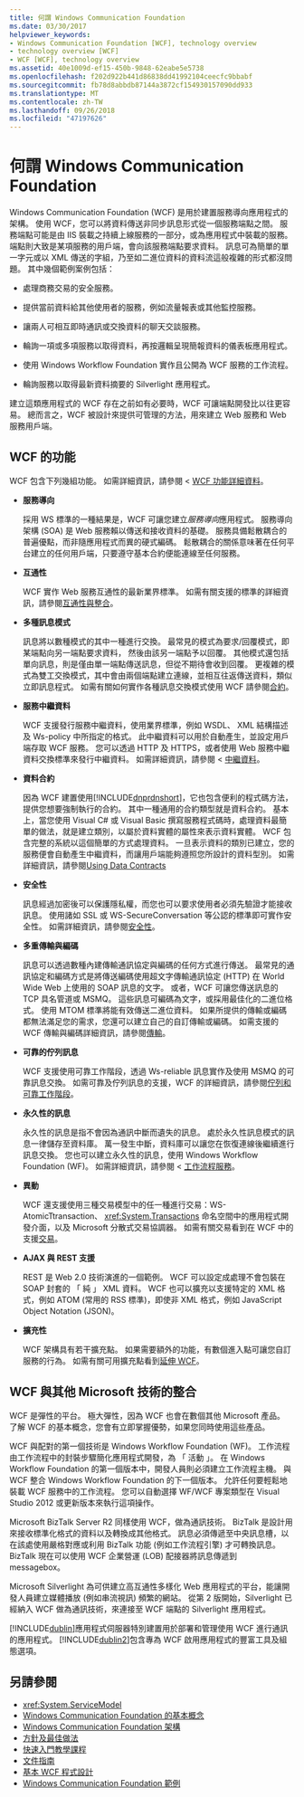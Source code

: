 ```yaml
---
title: 何謂 Windows Communication Foundation
ms.date: 03/30/2017
helpviewer_keywords:
- Windows Communication Foundation [WCF], technology overview
- technology overview [WCF]
- WCF [WCF], technology overview
ms.assetid: 40e1009d-ef15-450b-9848-62eabe5e5738
ms.openlocfilehash: f202d922b441d86838dd41992104ceecfc9bbabf
ms.sourcegitcommit: fb78d8abbdb87144a3872cf154930157090dd933
ms.translationtype: MT
ms.contentlocale: zh-TW
ms.lasthandoff: 09/26/2018
ms.locfileid: "47197626"
---
```

# <a name="what-is-windows-communication-foundation"></a>何謂 Windows Communication Foundation

Windows Communication Foundation (WCF) 是用於建置服務導向應用程式的架構。 使用 WCF，您可以將資料傳送非同步訊息形式從一個服務端點之間。 服務端點可能是由 IIS 裝載之持續上線服務的一部分，或為應用程式中裝載的服務。 端點則大致是某項服務的用戶端，會向該服務端點要求資料。 訊息可為簡單的單一字元或以 XML 傳送的字組，乃至如二進位資料的資料流這般複雜的形式都沒問題。 其中幾個範例案例包括：

-   處理商務交易的安全服務。

-   提供當前資料給其他使用者的服務，例如流量報表或其他監控服務。

-   讓兩人可相互即時通訊或交換資料的聊天交談服務。

-   輪詢一項或多項服務以取得資料，再按邏輯呈現簡報資料的儀表板應用程式。

-   使用 Windows Workflow Foundation 實作且公開為 WCF 服務的工作流程。

-   輪詢服務以取得最新資料摘要的 Silverlight 應用程式。

建立這類應用程式的 WCF 存在之前如有必要時，WCF 可讓端點開發比以往更容易。 總而言之，WCF 被設計來提供可管理的方法，用來建立 Web 服務和 Web 服務用戶端。

## <a name="features-of-wcf"></a>WCF 的功能

WCF 包含下列幾組功能。 如需詳細資訊，請參閱 < [WCF 功能詳細資料](../../../docs/framework/wcf/feature-details/index.md)。

-   **服務導向**

     採用 WS 標準的一種結果是，WCF 可讓您建立*服務導向*應用程式。 服務導向架構 (SOA) 是 Web 服務賴以傳送和接收資料的基礎。 服務具備鬆散耦合的普遍優點，而非隨應用程式而異的硬式編碼。 鬆散耦合的關係意味著在任何平台建立的任何用戶端，只要遵守基本合約便能連線至任何服務。

-   **互通性**

     WCF 實作 Web 服務互通性的最新業界標準。 如需有關支援的標準的詳細資訊，請參閱[互通性與整合](../../../docs/framework/wcf/feature-details/interoperability-and-integration.md)。

-   **多種訊息模式**

     訊息將以數種模式的其中一種進行交換。 最常見的模式為要求/回覆模式，即某端點向另一端點要求資料， 然後由該另一端點予以回覆。 其他模式還包括單向訊息，則是僅由單一端點傳送訊息，但從不期待會收到回覆。 更複雜的模式為雙工交換模式，其中會由兩個端點建立連線，並相互往返傳送資料，類似立即訊息程式。 如需有關如何實作各種訊息交換模式使用 WCF 請參閱[合約](../../../docs/framework/wcf/feature-details/contracts.md)。

-   **服務中繼資料**

     WCF 支援發行服務中繼資料，使用業界標準，例如 WSDL、 XML 結構描述及 Ws-policy 中所指定的格式。 此中繼資料可以用於自動產生，並設定用戶端存取 WCF 服務。 您可以透過 HTTP 及 HTTPS，或者使用 Web 服務中繼資料交換標準來發行中繼資料。 如需詳細資訊，請參閱 <<c0> [ 中繼資料](../../../docs/framework/wcf/feature-details/metadata.md)。

-   **資料合約**

     因為 WCF 建置使用[!INCLUDE[dnprdnshort](../../../includes/dnprdnshort-md.md)]，它也包含便利的程式碼方法，提供您想要強制執行的合約。 其中一種通用的合約類型就是資料合約。 基本上，當您使用 Visual C# 或 Visual Basic 撰寫服務程式碼時，處理資料最簡單的做法，就是建立類別，以屬於資料實體的屬性來表示資料實體。 WCF 包含完整的系統以這個簡單的方式處理資料。 一旦表示資料的類別已建立，您的服務便會自動產生中繼資料，而讓用戶端能夠遵照您所設計的資料型別。 如需詳細資訊，請參閱[Using Data Contracts](../../../docs/framework/wcf/feature-details/using-data-contracts.md)

-   **安全性**

     訊息經過加密後可以保護隱私權，而您也可以要求使用者必須先驗證才能接收訊息。 使用諸如 SSL 或 WS-SecureConversation 等公認的標準即可實作安全性。 如需詳細資訊，請參閱[安全性](../../../docs/framework/wcf/feature-details/security.md)。

-   **多重傳輸與編碼**

     訊息可以透過數種內建傳輸通訊協定與編碼的任何方式進行傳送。 最常見的通訊協定和編碼方式是將傳送編碼使用超文字傳輸通訊協定 (HTTP) 在 World Wide Web 上使用的 SOAP 訊息的文字。 或者，WCF 可讓您傳送訊息的 TCP 具名管道或 MSMQ。 這些訊息可編碼為文字，或採用最佳化的二進位格式。  使用 MTOM 標準將能有效傳送二進位資料。 如果所提供的傳輸或編碼都無法滿足您的需求，您還可以建立自己的自訂傳輸或編碼。 如需支援的 WCF 傳輸與編碼詳細資訊，請參閱[傳輸](../../../docs/framework/wcf/feature-details/transports.md)。

-   **可靠的佇列訊息**

     WCF 支援使用可靠工作階段，透過 Ws-reliable 訊息實作及使用 MSMQ 的可靠訊息交換。 如需可靠及佇列訊息的支援，WCF 的詳細資訊，請參閱[佇列和可靠工作階段](../../../docs/framework/wcf/feature-details/queues-and-reliable-sessions.md)。

-   **永久性的訊息**

     永久性的訊息是指不會因為通訊中斷而遺失的訊息。 處於永久性訊息模式的訊息一律儲存至資料庫。 萬一發生中斷，資料庫可以讓您在恢復連線後繼續進行訊息交換。 您也可以建立永久性的訊息，使用 Windows Workflow Foundation (WF)。 如需詳細資訊，請參閱 <<c0> [ 工作流程服務](../../../docs/framework/wcf/feature-details/workflow-services.md)。

-   **異動**

     WCF 還支援使用三種交易模型中的任一種進行交易：WS-AtomicTtransaction、 <xref:System.Transactions> 命名空間中的應用程式開發介面，以及 Microsoft 分散式交易協調器。 如需有關交易看到在 WCF 中的支援[交易](../../../docs/framework/wcf/feature-details/transactions-in-wcf.md)。

-   **AJAX 與 REST 支援**

     REST 是 Web 2.0 技術演進的一個範例。 WCF 可以設定成處理不會包裝在 SOAP 封套的 「 純 」 XML 資料。 WCF 也可以擴充以支援特定的 XML 格式，例如 ATOM (常用的 RSS 標準)，即使非 XML 格式，例如 JavaScript Object Notation (JSON)。

-   **擴充性**

     WCF 架構具有若干擴充點。 如果需要額外的功能，有數個進入點可讓您自訂服務的行為。 如需有關可用擴充點看到[延伸 WCF](../../../docs/framework/wcf/extending/index.md)。

## <a name="wcf-integration-with-other-microsoft-technologies"></a>WCF 與其他 Microsoft 技術的整合

WCF 是彈性的平台。 極大彈性，因為 WCF 也會在數個其他 Microsoft 產品。 了解 WCF 的基本概念，您會有立即掌握優勢，如果您同時使用這些產品。

WCF 與配對的第一個技術是 Windows Workflow Foundation (WF)。 工作流程由工作流程中的封裝步驟簡化應用程式開發，為 「 活動 」。 在 Windows Workflow Foundation 的第一個版本中，開發人員則必須建立工作流程主機。 與 WCF 整合 Windows Workflow Foundation 的下一個版本。 允許任何要輕鬆地裝載 WCF 服務中的工作流程。 您可以自動選擇 WF/WCF 專案類型在 Visual Studio 2012 或更新版本來執行這項操作。

Microsoft BizTalk Server R2 同樣使用 WCF，做為通訊技術。 BizTalk 是設計用來接收標準化格式的資料以及轉換成其他格式。 訊息必須傳遞至中央訊息槽，以在該處使用嚴格對應或利用 BizTalk 功能 (例如工作流程引擎) 才可轉換訊息。 BizTalk 現在可以使用 WCF 企業營運 (LOB) 配接器將訊息傳遞到 messagebox。

Microsoft Silverlight 為可供建立高互通性多樣化 Web 應用程式的平台，能讓開發人員建立媒體播放 (例如串流視訊) 頻繁的網站。 從第 2 版開始，Silverlight 已經納入 WCF 做為通訊技術，來連接至 WCF 端點的 Silverlight 應用程式。

[!INCLUDE[dublin](../../../includes/dublin-md.md)]應用程式伺服器特別建置用於部署和管理使用 WCF 進行通訊的應用程式。 [!INCLUDE[dublin2](../../../includes/dublin2-md.md)]包含專為 WCF 啟用應用程式的豐富工具及組態選項。

## <a name="see-also"></a>另請參閱

- <xref:System.ServiceModel>
- [Windows Communication Foundation 的基本概念](../../../docs/framework/wcf/fundamental-concepts.md)
- [Windows Communication Foundation 架構](../../../docs/framework/wcf/architecture.md)
- [方針及最佳做法](../../../docs/framework/wcf/guidelines-and-best-practices.md)
- [快速入門教學課程](../../../docs/framework/wcf/getting-started-tutorial.md)
- [文件指南](../../../docs/framework/wcf/guide-to-the-documentation.md)
- [基本 WCF 程式設計](../../../docs/framework/wcf/basic-wcf-programming.md)
- [Windows Communication Foundation 範例](http://msdn.microsoft.com/library/8ec9d192-5d81-4f64-bfd3-90c5e5858c91)
